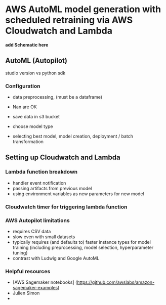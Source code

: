 # AWS AutoML model generation with scheduled retraining via AWS Cloudwatch and Lambda

**add Schematic here**

## AutoML (Autopilot)

studio version vs python sdk

### Configuration
- data preprocessing, (must be a dataframe)
- Nan are OK
- save data in s3 bucket
- choose model type 

- selecting best model, model creation, deployment / batch transformation

## Setting up Cloudwatch and Lambda

### Lambda function breakdown
- handler event notification
- passing artifacts from previous model
- using environment variables as new parameters for new model

### Cloudwatch timer for triggering lambda function


### AWS Autopilot limitations
- requires CSV data
- slow even with small datasets
- typically requires (and defaults to) faster instance types for model training (including preprocessing, model selection, hyperparameter tuning)
- contrast with Ludwig and Google AutoML


### Helpful resources
- [AWS Sagemaker notebooks] (https://github.com/awslabs/amazon-sagemaker-examples) 
- Julien Simon 
- 
